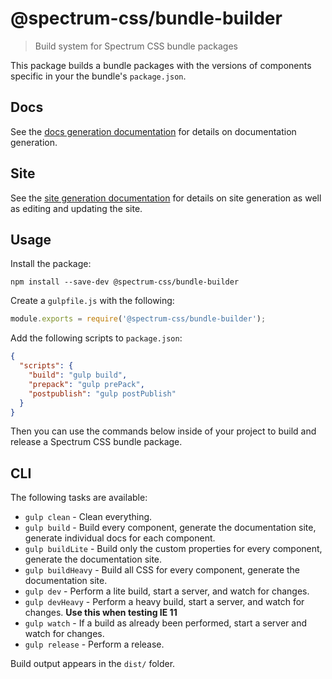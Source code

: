 # @spectrum-css/bundle-builder
> Build system for Spectrum CSS bundle packages

This package builds a bundle packages with the versions of components specific in your the bundle's `package.json`.

## Docs

See the [docs generation documentation](docs/README.md) for details on documentation generation.

## Site

See the [site generation documentation](site/README.md) for details on site generation as well as editing and updating the site.

## Usage

Install the package:

```
npm install --save-dev @spectrum-css/bundle-builder
```

Create a `gulpfile.js` with the following:

```js
module.exports = require('@spectrum-css/bundle-builder');
```

Add the following scripts to `package.json`:

```json
{
  "scripts": {
    "build": "gulp build",
    "prepack": "gulp prePack",
    "postpublish": "gulp postPublish"
  }
}
```

Then you can use the commands below inside of your project to build and release a Spectrum CSS bundle package.

## CLI

The following tasks are available:

* `gulp clean` - Clean everything.
* `gulp build` - Build every component, generate the documentation site, generate individual docs for each component.
* `gulp buildLite` - Build only the custom properties for every component, generate the documentation site.
* `gulp buildHeavy` - Build all CSS for every component, generate the documentation site.
* `gulp dev` - Perform a lite build, start a server, and watch for changes.
* `gulp devHeavy` - Perform a heavy build, start a server, and watch for changes. **Use this when testing IE 11**
* `gulp watch` - If a build as already been performed, start a server and watch for changes.
* `gulp release` - Perform a release.

Build output appears in the `dist/` folder.
